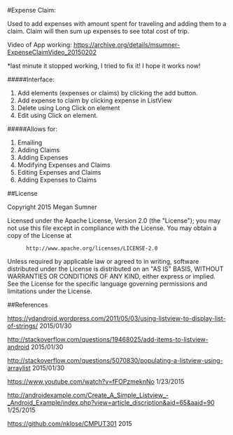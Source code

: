 #Expense Claim:

Used to add expenses with amount spent for traveling and adding them to a claim. Claim will then sum up expenses to see total cost of trip.

Video of App working: https://archive.org/details/msumner-ExpenseClaimVideo_20150202

*last minute it stopped working, I tried to fix it! I hope it works now!

#####Interface:
1. Add elements (expenses or claims) by clicking the add button.
2. Add expense to claim by clicking expense in ListView
3. Delete using Long Click on element
4. Edit using Click on element.

#####Allows for:
1. Emailing
2. Adding Claims
3. Adding Expenses
4. Modifying Expenses and Claims
5. Editing Expenses and Claims
6. Adding Expenses to Claims


##License

 Copyright 2015 Megan Sumner

   Licensed under the Apache License, Version 2.0 (the "License");
   you may not use this file except in compliance with the License.
   You may obtain a copy of the License at
   
          http://www.apache.org/licenses/LICENSE-2.0

   Unless required by applicable law or agreed to in writing, software
   distributed under the License is distributed on an "AS IS" BASIS,
   WITHOUT WARRANTIES OR CONDITIONS OF ANY KIND, either express or implied.
   See the License for the specific language governing permissions and
   limitations under the License.
   
##References

https://ydandroid.wordpress.com/2011/05/03/using-listview-to-display-list-of-strings/ 2015/01/30

http://stackoverflow.com/questions/19468025/add-items-to-listview-android 2015/01/30

http://stackoverflow.com/questions/5070830/populating-a-listview-using-arraylist 2015/01/30

https://www.youtube.com/watch?v=fFOPzmeknNo 1/23/2015

http://androidexample.com/Create_A_Simple_Listview_-_Android_Example/index.php?view=article_discription&aid=65&aaid=90 1/25/2015

https://github.com/nklose/CMPUT301 2015

